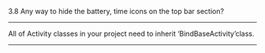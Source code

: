 3.8 Any way to hide the battery, time icons on the top bar section?

---

All of Activity classes in your project need to inherit ‘BindBaseActivity’class.

---



